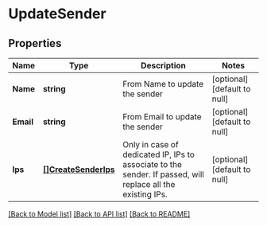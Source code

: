 # UpdateSender

## Properties
Name | Type | Description | Notes
------------ | ------------- | ------------- | -------------
**Name** | **string** | From Name to update the sender | [optional] [default to null]
**Email** | **string** | From Email to update the sender | [optional] [default to null]
**Ips** | [**[]CreateSenderIps**](createSenderIps.md) | Only in case of dedicated IP, IPs to associate to the sender. If passed, will replace all the existing IPs. | [optional] [default to null]

[[Back to Model list]](../README.md#documentation-for-models) [[Back to API list]](../README.md#documentation-for-api-endpoints) [[Back to README]](../README.md)


